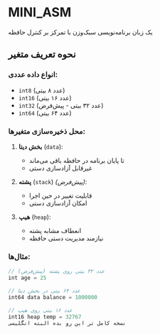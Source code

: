# MINI_ASM  

یک زبان برنامه‌نویسی سبک‌وزن با تمرکز بر کنترل حافظه  

## نحوه تعریف متغیر  

### انواع داده عددی:  
- `int8` (عدد ۸ بیتی)  
- `int16` (عدد ۱۶ بیتی)  
- `int32` (عدد ۳۲ بیتی - پیش‌فرض)  
- `int64` (عدد ۶۴ بیتی)  

### محل ذخیره‌سازی متغیرها:  
1. **بخش دیتا** (`data`):  
   - تا پایان برنامه در حافظه باقی می‌ماند  
   - غیرقابل آزادسازی دستی  

2. **پشته** (`stack`) *(پیش‌فرض)*:  
   - قابلیت تغییر در حین اجرا  
   - امکان آزادسازی دستی  

3. **هیپ** (`heap`):  
   - انعطاف مشابه پشته  
   - نیازمند مدیریت دستی حافظه  

### مثال‌ها:  
```rust
// عدد ۳۲ بیتی روی پشته (پیش‌فرض)  
int age = 25  

// عدد ۶۴ بیتی در بخش دیتا  
int64 data balance = 1000000  

// عدد ۱۶ بیتی روی هیپ  
int16 heap temp = 32767  
نسخه کامل تر این رو بده البته انگلیسی
